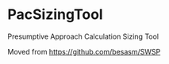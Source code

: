 # PacSizingTool
Presumptive Approach Calculation Sizing Tool

Moved from https://github.com/besasm/SWSP
